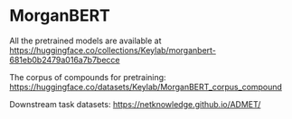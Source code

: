 # MorganBERT

All the pretrained models are available at https://huggingface.co/collections/Keylab/morganbert-681eb0b2479a016a7b7becce

The corpus of compounds for pretraining: https://huggingface.co/datasets/Keylab/MorganBERT_corpus_compound

Downstream task datasets: https://netknowledge.github.io/ADMET/
